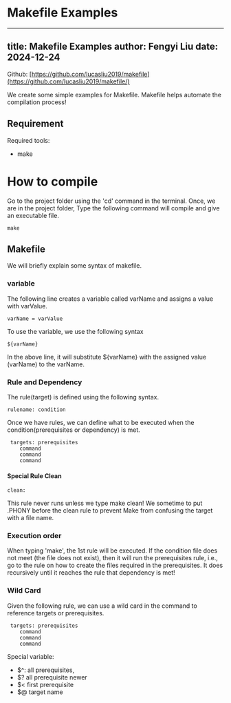 # Makefile Examples
---
title: Makefile Examples
author: Fengyi Liu
date: 2024-12-24
---
Github: [https://github.com/lucasliu2019/makefile](https://github.com/lucasliu2019/makefile/)



We create some simple examples for Makefile. Makefile helps automate the compilation process!


## Requirement
Required tools:
- make


# How to compile
Go to the project folder using the 'cd' command in the terminal. Once, we are in the project folder, Type the following command will compile and give an executable file.
```
make
```

## Makefile
We will briefly explain some syntax of makefile.
### variable
The following line creates a variable called varName and assigns a value with varValue.
```
varName = varValue
```
To use the variable, we use the following syntax
```
${varName}
````
In the above line, it will substitute ${varName} with the assigned value (varName) to the varName.

### Rule and Dependency
The rule(target) is defined using the following syntax.
```
rulename: condition
```
Once we have rules, we can define what to be executed when the condition(prerequisites or dependency) is met.
```
 targets: prerequisites
	command
	command
	command
```
#### Special Rule Clean
```
clean:
```
This rule never runs unless we type make clean! We sometime to put .PHONY before the clean rule to prevent Make from confusing the target with a file name.

### Execution order
 When typing 'make', the 1st rule will be executed. If the condition file does not meet (the file does not exist), then it will run the prerequisites rule, i.e., go to the rule on how to create the files required in the prerequisites.  It does recursively until it reaches the rule that dependency is met!

### Wild Card
Given the following rule, we can use a wild card in the command to reference targets or prerequisites.
```
 targets: prerequisites
	command
	command
	command
```
Special variable: 
- $^: all prerequisites,
- $? all prerequisite newer
- $< first prerequisite
- $@ target name
